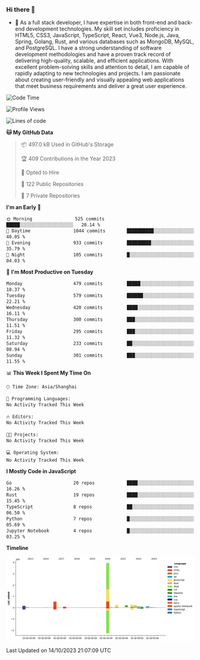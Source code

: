### Hi there 👋

- 🌱 As a full stack developer, I have expertise in both front-end and back-end development technologies. My skill set includes proficiency in HTML5, CSS3, JavaScript, TypeScript, React, Vue3, Node.js, Java, Spring, Golang, Rust, and various databases such as MongoDB, MySQL, and PostgreSQL. I have a strong understanding of software development methodologies and have a proven track record of delivering high-quality, scalable, and efficient applications. With excellent problem-solving skills and attention to detail, I am capable of rapidly adapting to new technologies and projects. I am passionate about creating user-friendly and visually appealing web applications that meet business requirements and deliver a great user experience.

<!--START_SECTION:waka-->
![Code Time](http://img.shields.io/badge/Code%20Time-1%2C149%20hrs%2015%20mins-blue)

![Profile Views](http://img.shields.io/badge/Profile%20Views-2-blue)

![Lines of code](https://img.shields.io/badge/From%20Hello%20World%20I%27ve%20Written-6.0%20million%20lines%20of%20code-blue)

**🐱 My GitHub Data** 

> 📦 497.0 kB Used in GitHub's Storage 
 > 
> 🏆 409 Contributions in the Year 2023
 > 
> 💼 Opted to Hire
 > 
> 📜 122 Public Repositories 
 > 
> 🔑 7 Private Repositories 
 > 
**I'm an Early 🐤** 

```text
🌞 Morning                525 commits         █████░░░░░░░░░░░░░░░░░░░░   20.14 % 
🌆 Daytime                1044 commits        ██████████░░░░░░░░░░░░░░░   40.05 % 
🌃 Evening                933 commits         █████████░░░░░░░░░░░░░░░░   35.79 % 
🌙 Night                  105 commits         █░░░░░░░░░░░░░░░░░░░░░░░░   04.03 % 
```
📅 **I'm Most Productive on Tuesday** 

```text
Monday                   479 commits         █████░░░░░░░░░░░░░░░░░░░░   18.37 % 
Tuesday                  579 commits         ██████░░░░░░░░░░░░░░░░░░░   22.21 % 
Wednesday                420 commits         ████░░░░░░░░░░░░░░░░░░░░░   16.11 % 
Thursday                 300 commits         ███░░░░░░░░░░░░░░░░░░░░░░   11.51 % 
Friday                   295 commits         ███░░░░░░░░░░░░░░░░░░░░░░   11.32 % 
Saturday                 233 commits         ██░░░░░░░░░░░░░░░░░░░░░░░   08.94 % 
Sunday                   301 commits         ███░░░░░░░░░░░░░░░░░░░░░░   11.55 % 
```


📊 **This Week I Spent My Time On** 

```text
🕑︎ Time Zone: Asia/Shanghai

💬 Programming Languages: 
No Activity Tracked This Week

🔥 Editors: 
No Activity Tracked This Week

🐱‍💻 Projects: 
No Activity Tracked This Week

💻 Operating System: 
No Activity Tracked This Week
```

**I Mostly Code in JavaScript** 

```text
Go                       20 repos            ████░░░░░░░░░░░░░░░░░░░░░   16.26 % 
Rust                     19 repos            ████░░░░░░░░░░░░░░░░░░░░░   15.45 % 
TypeScript               8 repos             ██░░░░░░░░░░░░░░░░░░░░░░░   06.50 % 
Python                   7 repos             █░░░░░░░░░░░░░░░░░░░░░░░░   05.69 % 
Jupyter Notebook         4 repos             █░░░░░░░░░░░░░░░░░░░░░░░░   03.25 % 
```



**Timeline**

![Lines of Code chart](https://raw.githubusercontent.com/elton/elton/main/assets/bar_graph.png)


 Last Updated on 14/10/2023 21:07:09 UTC
<!--END_SECTION:waka-->

<!--
**elton/elton** is a ✨ _special_ ✨ repository because its `README.md` (this file) appears on your GitHub profile.

Here are some ideas to get you started:

- 🔭 I’m currently working on ...
- 🌱 I’m currently learning ...
- 👯 I’m looking to collaborate on ...
- 🤔 I’m looking for help with ...
- 💬 Ask me about ...
- 📫 How to reach me: ...
- 😄 Pronouns: ...
- ⚡ Fun fact: ...
-->
